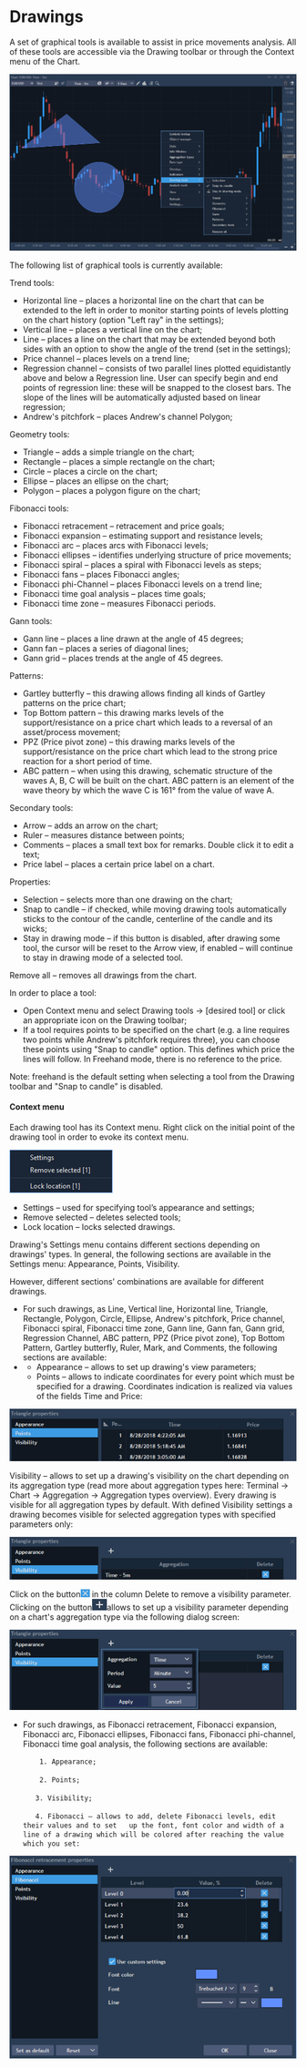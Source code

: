 # Drawings


A set of graphical tools is available to assist in price movements analysis. All of these tools are accessible via the Drawing toolbar or through the Context menu of the Chart.

![](../../../.gitbook/assets/19.png)

The following list of graphical tools is currently available:

Trend tools:

* Horizontal line – places a horizontal line on the chart that can be extended to the left in order to monitor starting points of levels plotting on the chart history \(option "Left ray" in the settings\);
* Vertical line – places a vertical line on the chart;
* Line – places a line on the chart that may be extended beyond both sides with an option to show the angle of the trend \(set in the settings\);
* Price channel – places levels on a trend line;
* Regression channel – consists of two parallel lines plotted equidistantly above and below a Regression line. User can specify begin and end points of regression line: these will be snapped to the closest bars. The slope of the lines will be automatically adjusted based on linear regression;
* Andrew's pitchfork – places Andrew's channel Polygon;

Geometry tools:

* Triangle – adds a simple triangle on the chart;
* Rectangle – places a simple rectangle on the chart;
* Circle – places a circle on the chart;
* Ellipse – places an ellipse on the chart;
* Polygon – places a polygon figure on the chart;

Fibonacci tools:

* Fibonacci retracement – retracement and price goals;
* Fibonacci expansion – estimating support and resistance levels;
* Fibonacci arc – places arcs with Fibonacci levels;
* Fibonacci ellipses – identifies underlying structure of price movements;
* Fibonacci spiral – places a spiral with Fibonacci levels as steps;
* Fibonacci fans – places Fibonacci angles;
* Fibonacci phi-Channel – places Fibonacci levels on a trend line;
* Fibonacci time goal analysis – places time goals;
* Fibonacci time zone – measures Fibonacci periods.

Gann tools:

* Gann line – places a line drawn at the angle of 45 degrees;
* Gann fan – places a series of diagonal lines;
* Gann grid – places trends at the angle of 45 degrees.

Patterns:

* Gartley butterfly – this drawing allows finding all kinds of Gartley patterns on the price chart;
* Top Bottom pattern – this drawing marks levels of the support/resistance on a price chart which leads to a reversal of an asset/process movement;
* PPZ \(Price pivot zone\) – this drawing marks levels of the support/resistance on the price chart which lead to the strong price reaction for a short period of time.
* ABC pattern – when using this drawing, schematic structure of the waves A, B, C will be built on the chart. ABC pattern is an element of the wave theory by which the wave C is 161° from the value of wave A.

Secondary tools:

* Arrow – adds an arrow on the chart;
* Ruler – measures distance between points;
* Comments – places a small text box for remarks. Double click it to edit a text;
* Price label – places a certain price label on a chart.

Properties:

* Selection – selects more than one drawing on the chart;
* Snap to candle – if checked, while moving drawing tools automatically sticks to the contour of the candle, centerline of the candle and its wicks;
* Stay in drawing mode – if this button is disabled, after drawing some tool, the cursor will be reset to the Arrow view, if enabled – will continue to stay in drawing mode of a selected tool.

Remove all – removes all drawings from the chart.

In order to place a tool:

* Open Context menu and select Drawing tools -&gt; \[desired tool\] or click an appropriate icon on the Drawing toolbar;
* If a tool requires points to be specified on the chart \(e.g. a line requires two points while Andrew's pitchfork requires three\), you can choose these points using "Snap to candle" option. This defines which price the lines will follow. In Freehand mode, there is no reference to the price.

Note: freehand is the default setting when selecting a tool from the Drawing toolbar and "Snap to candle" is disabled.

#### Context menu

Each drawing tool has its Context menu. Right click on the initial point of the drawing tool in order to evoke its context menu.

![](../../../.gitbook/assets/20.png)

* Settings – used for specifying tool’s appearance and settings;
* Remove selected – deletes selected tools;
* Lock location – locks selected drawings.

Drawing's Settings menu contains different sections depending on drawings' types. In general, the following sections are available in the Settings menu: Appearance, Points, Visibility.

However, different sections' combinations are available for different drawings.

* For such drawings, as Line, Vertical line, Horizontal line, Triangle, Rectangle, Polygon, Circle, Ellipse, Andrew's pitchfork, Price channel, Fibonacci spiral, Fibonacci time zone, Gann line, Gann fan, Gann grid, Regression Channel, ABC pattern, PPZ \(Price pivot zone\), Top Bottom Pattern, Gartley butterfly, Ruler, Mark, and Comments, the following sections are available:
* * Appearance – allows to set up drawing's view parameters;
  * Points – allows to indicate coordinates for every point which must be specified for a drawing. Coordinates indication is realized via values of the fields Time and Price:

![](../../../.gitbook/assets/21.png)


Visibility – allows to set up a drawing's visibility on the chart depending on its aggregation type \(read more about aggregation types here: Terminal -&gt; Chart -&gt; Aggregation -&gt; Aggregation types overview\). Every drawing is visible for all aggregation types by default. With defined Visibility settings a drawing becomes visible for selected aggregation types with specified parameters only:

![](../../../.gitbook/assets/22.png)


Click on the button![](../../../.gitbook/assets/23%20%281%29.png)
in the column Delete to remove a visibility parameter. Clicking on the button![](../../../.gitbook/assets/24%20%281%29.png)allows to set up a visibility parameter depending on a chart's aggregation type via the following dialog screen:

![](../../../.gitbook/assets/25%20%281%29.png)

* For such drawings, as Fibonacci retracement, Fibonacci expansion, Fibonacci arc, Fibonacci ellipses, Fibonacci fans, Fibonacci phi-channel, Fibonacci time goal analysis, the following sections are available:

          1. Appearance;

          2. Points;

         3. Visibility;

         4. Fibonacci – allows to add, delete Fibonacci levels, edit their values and to set   up the font, font color and width of a line of a drawing which will be colored after reaching the value which you set:

![](../../../.gitbook/assets/26%20%281%29.png)



